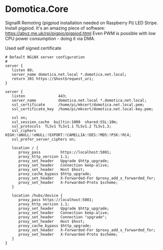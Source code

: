 # Domotica.Core
SignalR Remoting (pigpiod installation needed on Raspberry Pi) LED Stripe.
Install pigpiod. It's an amazing piece of software: https://abyz.me.uk/rpi/pigpio/pigpiod.html
Even PWM is possible with low CPU power consumption - doing it via DMA.

Used self signed certificate

```
# Default NGiNX server configuration
# 
server {
   listen 80;
   server_name domotica.net.local *.domotica.net.local;
   return 301 https://$host$request_uri;
}

server {
   listen               443;
   server_name          domotica.net.local *.domotica.net.local;
   ssl_certificate      /home/pi/mkcert/domotica.net.local.pem;
   ssl_certificate_key  /home/pi/mkcert/domotica.net.local-key.pem;

   ssl on;
   ssl_session_cache  builtin:1000  shared:SSL:10m;
   ssl_protocols  TLSv1 TLSv1.1 TLSv1.2 TLSv1.3;
   ssl_ciphers HIGH:!aNULL:!eNULL:!EXPORT:!CAMELLIA:!DES:!MD5:!PSK:!RC4;
   ssl_prefer_server_ciphers on;

   location / {
      proxy_pass         https://localhost:5001;
      proxy_http_version 1.1;
      proxy_set_header   Upgrade $http_upgrade;
      proxy_set_header   Connection keep-alive;
      proxy_set_header   Host $host;
      proxy_cache_bypass $http_upgrade;
      proxy_set_header   X-Forwarded-For $proxy_add_x_forwarded_for;
      proxy_set_header   X-Forwarded-Proto $scheme;
   }

   location /hubs/device {
      proxy_pass https://localhost:5001;
      proxy_http_version 1.1;
      proxy_set_header   Upgrade $http_upgrade;
      proxy_set_header   Connection keep-alive;
      proxy_set_header   Connection "upgrade";
      proxy_set_header   Host $host;
      proxy_cache_bypass $http_upgrade;
      proxy_set_header   X-Forwarded-For $proxy_add_x_forwarded_for;
      proxy_set_header   X-Forwarded-Proto $scheme;
   }
}
```
